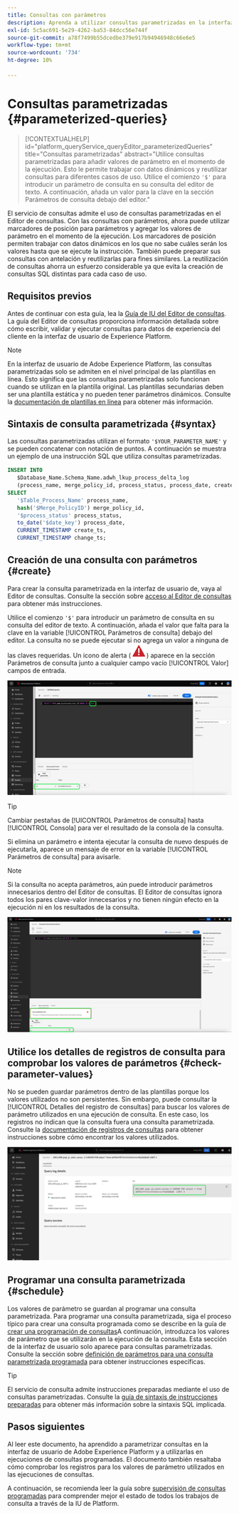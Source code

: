 ```yaml
---
title: Consultas con parámetros
description: Aprenda a utilizar consultas parametrizadas en la interfaz de usuario de Adobe Experience Platform.
exl-id: 5c5ac691-5e29-4262-ba53-84dcc56e744f
source-git-commit: a78f7499b55dcedbe379e917b94946948c66e6e5
workflow-type: tm+mt
source-wordcount: '734'
ht-degree: 10%

---
```


# Consultas parametrizadas {#parameterized-queries}

>[!CONTEXTUALHELP]
>id="platform_queryService_queryEditor_parameterizedQueries"
>title="Consultas parametrizadas"
>abstract="Utilice consultas parametrizadas para añadir valores de parámetro en el momento de la ejecución. Esto le permite trabajar con datos dinámicos y reutilizar consultas para diferentes casos de uso. Utilice el comienzo `'$'` para introducir un parámetro de consulta en su consulta del editor de texto. A continuación, añada un valor para la clave en la sección Parámetros de consulta debajo del editor."

El servicio de consultas admite el uso de consultas parametrizadas en el Editor de consultas. Con las consultas con parámetros, ahora puede utilizar marcadores de posición para parámetros y agregar los valores de parámetro en el momento de la ejecución. Los marcadores de posición permiten trabajar con datos dinámicos en los que no sabe cuáles serán los valores hasta que se ejecute la instrucción. También puede preparar sus consultas con antelación y reutilizarlas para fines similares. La reutilización de consultas ahorra un esfuerzo considerable ya que evita la creación de consultas SQL distintas para cada caso de uso.

## Requisitos previos

Antes de continuar con esta guía, lea la [Guía de IU del Editor de consultas](./user-guide.md). La guía del Editor de consultas proporciona información detallada sobre cómo escribir, validar y ejecutar consultas para datos de experiencia del cliente en la interfaz de usuario de Experience Platform.

>[!NOTE]
>
>En la interfaz de usuario de Adobe Experience Platform, las consultas parametrizadas solo se admiten en el nivel principal de las plantillas en línea. Esto significa que las consultas parametrizadas solo funcionan cuando se utilizan en la plantilla original. Las plantillas secundarias deben ser una plantilla estática y no pueden tener parámetros dinámicos. Consulte la [documentación de plantillas en línea](../essential-concepts/inline-templates.md) para obtener más información.

## Sintaxis de consulta parametrizada {#syntax}

Las consultas parametrizadas utilizan el formato `'$YOUR_PARAMETER_NAME'` y se pueden concatenar con notación de puntos. A continuación se muestra un ejemplo de una instrucción SQL que utiliza consultas parametrizadas.

```sql
INSERT INTO
   $Database_Name.Schema_Name.adwh_lkup_process_delta_log
   (process_name, merge_policy_id, process_status, process_date, create_ts, change_ts)
SELECT
   '$Table_Process_Name' process_name,
   hash('$Merge_PolicyID') merge_policy_id,
   '$process_status' process_status,
   to_date('$date_key') process_date,
   CURRENT_TIMESTAMP create_ts,
   CURRENT_TIMESTAMP change_ts;
```

## Creación de una consulta con parámetros {#create}

Para crear la consulta parametrizada en la interfaz de usuario de, vaya al Editor de consultas. Consulte la sección sobre [acceso al Editor de consultas](./user-guide.md#accessing-query-editor) para obtener más instrucciones.

Utilice el comienzo `'$'` para introducir un parámetro de consulta en su consulta del editor de texto. A continuación, añada el valor que falta para la clave en la variable [!UICONTROL Parámetros de consulta] debajo del editor. La consulta no se puede ejecutar si no agrega un valor a ninguna de las claves requeridas. Un icono de alerta (![Un icono de alerta.](../images/ui/parameterized-queries/alert-icon.png)) aparece en la sección Parámetros de consulta junto a cualquier campo vacío [!UICONTROL Valor] campos de entrada.

![El Editor de consultas con una consulta parametrizada y la sección Parámetros de consulta resaltada.](../images/ui/parameterized-queries/parameterized-query.png)

>[!TIP]
>
>Cambiar pestañas de [!UICONTROL Parámetros de consulta] hasta [!UICONTROL Consola] para ver el resultado de la consola de la consulta.

Si elimina un parámetro e intenta ejecutar la consulta de nuevo después de ejecutarla, aparece un mensaje de error en la variable [!UICONTROL Parámetros de consulta] para avisarle.

>[!NOTE]
>
>Si la consulta no acepta parámetros, aún puede introducir parámetros innecesarios dentro del Editor de consultas. El Editor de consultas ignora todos los pares clave-valor innecesarios y no tienen ningún efecto en la ejecución ni en los resultados de la consulta.

![El Editor de consultas con un campo de valor vacío y el error de parámetros de consulta resaltado.](../images/ui/parameterized-queries/query-parameter-error.png)

## Utilice los detalles de registros de consulta para comprobar los valores de parámetros {#check-parameter-values}

No se pueden guardar parámetros dentro de las plantillas porque los valores utilizados no son persistentes. Sin embargo, puede consultar la [!UICONTROL Detalles del registro de consultas] para buscar los valores de parámetro utilizados en una ejecución de consulta. En este caso, los registros no indican que la consulta fuera una consulta parametrizada. Consulte la [documentación de registros de consultas](./query-logs.md) para obtener instrucciones sobre cómo encontrar los valores utilizados.

![La vista de registros de consulta con el SQL de una consulta parametrizada resaltada en la sección de detalles.](../images/ui/parameterized-queries/parameterized-query-logs.png)

<!-- improve screenshot above ^ I am waiting for a scheduled run to complete -->

## Programar una consulta parametrizada {#schedule}

Los valores de parámetro se guardan al programar una consulta parametrizada. Para programar una consulta parametrizada, siga el proceso típico para crear una consulta programada como se describe en la guía de [crear una programación de consultas](./query-schedules.md#create-schedule)A continuación, introduzca los valores de parámetro que se utilizarán en la ejecución de la consulta. Esta sección de la interfaz de usuario solo aparece para consultas parametrizadas. Consulte la sección sobre [definición de parámetros para una consulta parametrizada programada](./query-schedules.md#set-parameters) para obtener instrucciones específicas.

>[!TIP]
>
>El servicio de consulta admite instrucciones preparadas mediante el uso de consultas parametrizadas. Consulte la [guía de sintaxis de instrucciones preparadas](../sql/prepared-statements.md) para obtener más información sobre la sintaxis SQL implicada.

## Pasos siguientes

Al leer este documento, ha aprendido a parametrizar consultas en la interfaz de usuario de Adobe Experience Platform y a utilizarlas en ejecuciones de consultas programadas. El documento también resaltaba cómo comprobar los registros para los valores de parámetro utilizados en las ejecuciones de consultas.

A continuación, se recomienda leer la guía sobre [supervisión de consultas programadas](./monitor-queries.md) para comprender mejor el estado de todos los trabajos de consulta a través de la IU de Platform.
